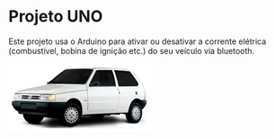 # Projeto UNO
Este projeto usa o Arduino para ativar ou desativar a corrente elétrica (combustível, bobina de ignição etc.) do seu veículo via bluetooth.

![uno](https://github.com/professorjosedeassis/uno/blob/master/unov1.png)
